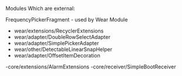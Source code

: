 Modules Which are external:

FrequencyPickerFragment  - used by Wear Module
- wear/extensions/RecyclerExtensions
- wear/adapter/DoubleRowSelectAdapter
- wear/adapter/SimplePickerAdapter
- wear/other/DetectableLinearSnapHelper
- wear/adapter/OffsetItemDecoration

-core/extensions/AlarmExtensions
-core/receiver/SimpleBootReceiver

